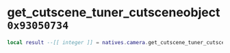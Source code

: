 # get_cutscene_tuner_cutsceneobject `0x93050734`

```lua
local result --[[ integer ]] = natives.camera.get_cutscene_tuner_cutsceneobject()
```